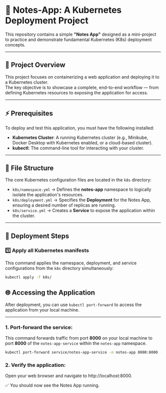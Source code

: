 # 📝 Notes-App: A Kubernetes Deployment Project

This repository contains a simple **"Notes App"** designed as a mini-project to practice and demonstrate fundamental Kubernetes (K8s) deployment concepts.

---

## 📖 Project Overview
This project focuses on containerizing a web application and deploying it to a Kubernetes cluster.  
The key objective is to showcase a complete, end-to-end workflow — from defining Kubernetes resources to exposing the application for access.

---

## ⚡ Prerequisites
To deploy and test this application, you must have the following installed:

- **Kubernetes Cluster**: A running Kubernetes cluster (e.g., Minikube, Docker Desktop with Kubernetes enabled, or a cloud-based cluster).  
- **kubectl**: The command-line tool for interacting with your cluster.  

---

## 📂 File Structure
The core Kubernetes configuration files are located in the `k8s` directory:

- `k8s/namespace.yml` → Defines the **notes-app** namespace to logically isolate the application's resources.  
- `k8s/deployment.yml` → Specifies the **Deployment** for the Notes App, ensuring a desired number of replicas are running.  
- `k8s/service.yml` → Creates a **Service** to expose the application within the cluster.  

---

## 🚀 Deployment Steps

### 1️⃣ Apply all Kubernetes manifests
This command applies the namespace, deployment, and service configurations from the `k8s` directory simultaneously:

```bash
kubectl apply -f k8s/
```
## 🌐 Accessing the Application

After deployment, you can use `kubectl port-forward` to access the application from your local machine.

---

### 1. Port-forward the service:
This command forwards traffic from port **8000** on your local machine to port **8000** of the `notes-app-service` within the `notes-app` namespace.

```bash
kubectl port-forward service/notes-app-service -n notes-app 8000:8000 --address=0.0.0.0
```
### 2. Verify the application:
Open your web browser and navigate to http://localhost:8000.

✅ You should now see the Notes App running.
